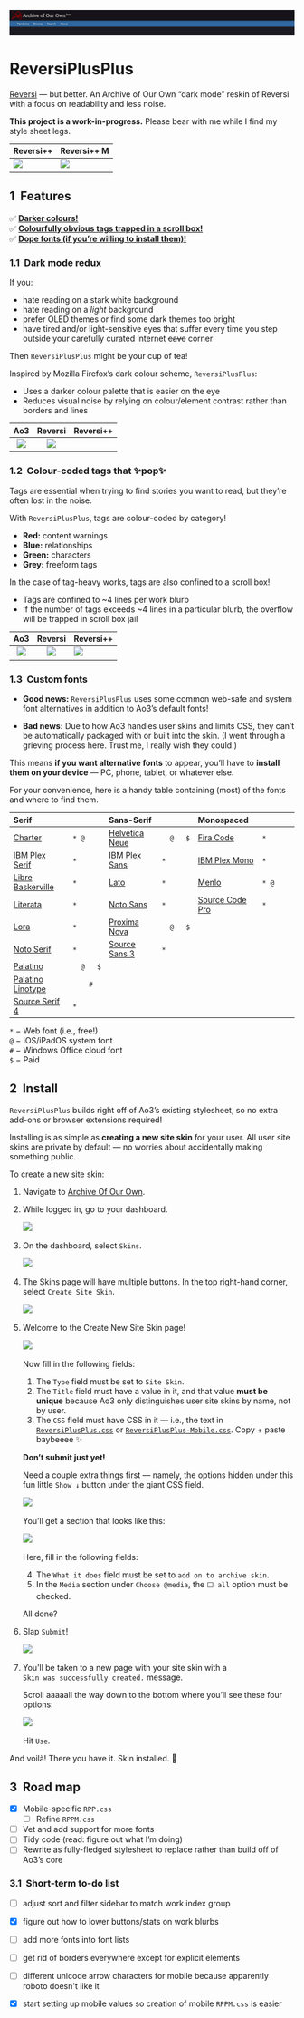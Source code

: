 ![](img/reversiplusplus-banner.png)
# ReversiPlusPlus
[Reversi](https://archiveofourown.org/skins/929) — but better. An Archive of Our Own “dark mode” reskin of Reversi with a focus on readability and less noise.

**This project is a work-in-progress.** Please bear with me while I find my style sheet legs.

| Reversi++                        | Reversi++ M                             |
| :------------------------------- | :-------------------------------------- |
| ![](img/preview-reversiplusplus) | ![](img/preview-reversiplusplus-mobile) |



## 1  Features
✅ **[Darker colours!](https://github.com/galaxygrotesque/ReversiPlusPlus#11-dark-mode-redux)**  
✅ **[Colourfully obvious tags trapped in a scroll box!](https://github.com/galaxygrotesque/ReversiPlusPlus#12-colour-coded-tags-that-pop)**  
✅ **[Dope fonts (if you’re willing to install them)!](https://github.com/galaxygrotesque/ReversiPlusPlus#13-custom-fonts)**


### 1.1  Dark mode redux
If you:
- hate reading on a stark white background
- hate reading on a *light* background
- prefer OLED themes or find some dark themes too bright
- have tired and/or light-sensitive eyes that suffer every time you step outside your carefully curated internet ~~cave~~ corner

Then ```ReversiPlusPlus``` might be your cup of tea!

Inspired by Mozilla Firefox’s dark colour scheme, ```ReversiPlusPlus```:
- Uses a darker colour palette that is easier on the eye
- Reduces visual noise by relying on colour/element contrast rather than borders and lines

|                    Ao3                    |                  Reversi                   | Reversi++ |
| :---------------------------------------: | :----------------------------------------: | :-------- |
| ![](img/comparison-reversi-vanilla-theme) | ![](img/comparison-reversi-plusplus-theme) |           |


### 1.2  Colour-coded tags that ✨pop✨
Tags are essential when trying to find stories you want to read, but they’re often lost in the noise.

With ```ReversiPlusPlus```, tags are colour-coded by category!
- **Red:** content warnings
- **Blue:** relationships
- **Green:** characters
- **Grey:** freeform tags

In the case of tag-heavy works, tags are also confined to a scroll box!
- Tags are confined to ~4 lines per work blurb
- If the number of tags exceeds ~4 lines in a particular blurb, the overflow will be trapped in scroll box jail

|             Ao3              |             Reversi              | Reversi++                                |
| :--------------------------: | :------------------------------: | :--------------------------------------- |
| ![](img/comparison-ao3-tags) | ![](img/comparison-reversi-tags) | ![](img/comparison-reversiplusplus-tags) |


### 1.3  Custom fonts
- **Good news:** ```ReversiPlusPlus``` uses some common web-safe and system font alternatives in addition to Ao3’s default fonts!

- **Bad news:** Due to how Ao3 handles user skins and limits CSS, they can’t be automatically packaged with or built into the skin. (I went through a grieving process here. Trust me, I really wish they could.)

This means **if you want alternative fonts** to appear, you’ll have to **install them on your device** — PC, phone, tablet, or whatever else.

For your convenience, here is a handy table containing (most) of the fonts and where to find them.

| Serif                                                                                         |               | Sans-Serif                                                                     |               | Monospaced                                                                           |               |
| :-------------------------------------------------------------------------------------------- | :-----------: | :----------------------------------------------------------------------------- | :-----------: | :----------------------------------------------------------------------------------- | :-----------: |
| [Charter](https://fontesk.com/charter-typeface/)                                              | ```* @    ``` | [Helvetica Neue](https://myfonts.com/collections/neue-helvetica-font-linotype) | ```  @   $``` | [Fira Code](https://fonts.google.com/specimen/Fira+Code)                             | ```*      ``` |
| [IBM Plex Serif](https://fonts.google.com/specimen/IBM+Plex+Serif)                            | ```*      ``` | [IBM Plex Sans](https://fonts.google.com/specimen/IBM+Plex+Sans)               | ```*      ``` | [IBM Plex Mono](https://fonts.google.com/specimen/IBM+Plex+Mono)                     | ```*      ``` |
| [Libre Baskerville](https://fonts.google.com/specimen/Libre+Baskerville)                      | ```*      ``` | [Lato](https://fonts.google.com/specimen/Lato)                                 | ```*      ``` | [Menlo](https://github.com/hbin/top-programming-fonts/blob/master/Menlo-Regular.ttf) | ```* @    ``` |
| [Literata](https://fonts.google.com/specimen/Literata)                                        | ```*      ``` | [Noto Sans](https://fonts.google.com/specimen/Noto+Sans)                       | ```*      ``` | [Source Code Pro](https://fonts.google.com/specimen/Source+Code+Pro)                 | ```*      ``` |
| [Lora](https://fonts.google.com/specimen/Lora)                                                | ```*      ``` | [Proxima Nova](https://fonts.adobe.com/fonts/proxima-nova)                     | ```  @   $``` |                                                                                      |               |
| [Noto Serif](https://fonts.google.com/specimen/Noto+Serif)                                    | ```*      ``` | [Source Sans 3](https://fonts.google.com/specimen/Source+Sans+3)               | ```*      ``` |                                                                                      |               |
| [Palatino](https://myfonts.com/collections/palatino-font-linotype)                            | ```  @   $``` |                                                                                |               |                                                                                      |               |
| [Palatino Linotype](https://learn.microsoft.com/en-us/typography/font-list/palatino-linotype) | ```    #  ``` |                                                                                |               |                                                                                      |               |
| [Source Serif 4](https://fonts.google.com/specimen/Source+Serif+4)                            | ```*      ``` |                                                                                |               |                                                                                      |               |

```*``` − Web font (i.e., free!)  
```@``` − iOS/iPadOS system font  
```#``` − Windows Office cloud font  
```$``` − Paid


## 2  Install
```ReversiPlusPlus``` builds right off of Ao3’s existing stylesheet, so no extra add-ons or browser extensions required!

Installing is as simple as **creating a new site skin** for your user. All user site skins are private by default — no worries about accidentally making something public.

To create a new site skin:

1. Navigate to [Archive Of Our Own](https://archiveofourown.org/).

2. While logged in, go to your dashboard.

	![](img/install-steps-01.png)

3. On the dashboard, select ```Skins```.

	![](img/install-steps-02.png)

4. The Skins page will have multiple buttons. In the top right-hand corner, select ```Create Site Skin```.

	![](img/install-steps-03.png)

5. Welcome to the Create New Site Skin page!
	
	![](img/install-steps-04.png)

	Now fill in the following fields:

	1. The ```Type``` field must be set to ```Site Skin```.
	2. The ```Title``` field must have a value in it, and that value **must be unique** because Ao3 only distinguishes user site skins by name, not by user.
	3. The ```CSS``` field must have CSS in it — i.e., the text in [```ReversiPlusPlus.css```](https://github.com/galaxygrotesque/ReversiPlusPlus/blob/main/css/ReversiPlusPlus.css) or [```ReversiPlusPlus-Mobile.css```](https://github.com/galaxygrotesque/ReversiPlusPlus/blob/main/css/ReversiPlusPlus-Mobile.css). Copy + paste baybeeee ✨

	**Don’t submit just yet!**
	
	Need a couple extra things first — namely, the options hidden under this fun little ```Show ↓``` button under the giant CSS field.
	
	![](img/install-steps-05.png)
	
	You’ll get a section that looks like this:
	
	![](img/install-steps-06.png)
	
	Here, fill in the following fields:
	
	4. The ```What it does``` field must be set to ```add on to archive skin```.
	5. In the ```Media``` section under ```Choose @media```, the ```⬜ all``` option must be checked.

	All done?

6. Slap ```Submit```!

	![](img/install-steps-07.png)

7. You’ll be taken to a new page with your site skin with a ```Skin was successfully created.``` message.

	Scroll aaaaall the way down to the bottom where you’ll see these four options:

	![](img/install-steps-08.png)
	
	Hit ```Use```.

And voilà! There you have it. Skin installed. 🌠


## 3  Road map
- [x] Mobile-specific ```RPP.css```
	- [ ] Refine ```RPPM.css```
- [ ] Vet and add support for more fonts
- [ ] Tidy code (read: figure out what I’m doing)
- [ ] Rewrite as fully-fledged stylesheet to replace rather than build off of Ao3’s core

### 3.1  Short-term to-do list
- [ ] adjust sort and filter sidebar to match work index group
- [x] figure out how to lower buttons/stats on work blurbs
- [ ] add more fonts into font lists 
- [ ] get rid of borders everywhere except for explicit elements
- [ ] different unicode arrow characters for mobile because apparently roboto doesn't like it
- [x] start setting up mobile values so creation of mobile ```RPPM.css``` is easier

